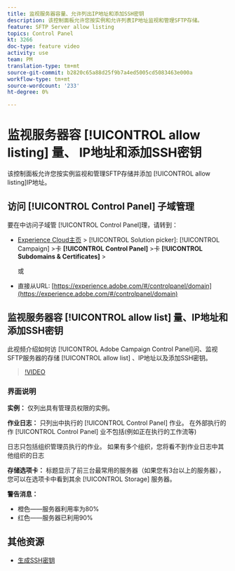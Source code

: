 ```yaml
---
title: 监视服务器容量、允许列出IP地址和添加SSH密钥
description: 该控制面板允许您按实例和允许列表IP地址监视和管理SFTP存储。
feature: SFTP Server allow listing
topics: Control Panel
kt: 3266
doc-type: feature video
activity: use
team: PM
translation-type: tm+mt
source-git-commit: b2820c65a88d25f9b7a4ed5005cd5083463e000a
workflow-type: tm+mt
source-wordcount: '233'
ht-degree: 0%

---
```



# 监视服务器容 [!UICONTROL allow listing] 量、 IP地址和添加SSH密钥

该控制面板允许您按实例监视和管理SFTP存储并添加 [!UICONTROL allow listing]IP地址。

## 访问 [!UICONTROL Control Panel] 子域管理

要在中访问子域管 [!UICONTROL Control Panel]理，请转到：

* [Experience Cloud主页](https://experience.adobe.com/#/home) > [!UICONTROL Solution picker]: [!UICONTROL Campaign] >卡 **[!UICONTROL Control Panel]** >卡 **[!UICONTROL Subdomains & Certificates]** >

   或
* 直接从URL: [https://experience.adobe.com/#/controlpanel/domain](https://experience.adobe.com/#/controlpanel/domain)

## 监视服务器容 [!UICONTROL allow list] 量、IP地址和添加SSH密钥

此视频介绍如何访 [!UICONTROL Adobe Campaign Control Panel]问、监视SFTP服务器的存储 [!UICONTROL allow list] 、IP地址以及添加SSH密钥。

>[!VIDEO](https://video.tv.adobe.com/v/27270?quality=12)

### 界面说明

**实例：** 仅列出具有管理员权限的实例。

**作业日志：** 只列出中执行的 [!UICONTROL Control Panel] 作业。 在外部执行的作 [!UICONTROL Control Panel] 业不包括(例如正在执行的工作流等)

日志只包括组织管理员执行的作业。 如果有多个组织，您将看不到作业日志中其他组织的日志

**存储选项卡：** 标题显示了前三台最常用的服务器（如果您有3台以上的服务器），您可以在选项卡中看到其余 [!UICONTROL Storage] 服务器。

**警告消息：**

* 橙色——服务器利用率为80%
* 红色——服务器已利用90%

## 其他资源

* [生成SSH密钥](/help/acc/monitoring-campaign-classic/control-panel/generate-ssh-key.md)
